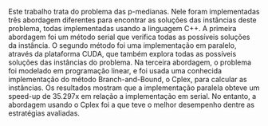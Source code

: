 
Este trabalho trata do problema das p-medianas. Nele foram implementadas três abordagem diferentes para encontrar as soluções das instâncias deste problema, todas implementadas usando a linguagem C++. A primeira abordagem foi um método serial que verifica todas as possíveis soluções da instância. O segundo método foi uma implementação em paralelo, através da plataforma CUDA, que também explora todas as possíveis soluções das instâncias do problema. Na terceira abordagem, o problema foi modelado em programação linear, e foi usada uma conhecida implementação do método Branch-and-Bound, o Cplex, para calcular as instâncias. Os resultados mostram que a implementação paralela obteve um speed-up de 35.297x em relação a implementação em serial. No entanto, a abordagem usando o Cplex foi a que teve o melhor desempenho dentre as estratégias avaliadas.
